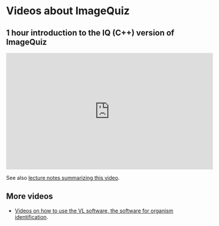 # Videos about ImageQuiz

## 1 hour introduction to the IQ (C++) version of ImageQuiz

<iframe width="560" height="315" src="https://www.youtube.com/embed/qMq0n8q8B8Q?rel=0" frameborder="0" allowfullscreen></iframe>

See also [lecture notes summarizing this video](https://drive.google.com/file/d/0B2rS3XbKQ2pmclk5cXUwVmpRcWc/view).

## More videos

+ [Videos on how to use the VL software, the software for organism identification](https://www.youtube.com/channel/UCE7Sxwwrb7OBgU4uhii8xSw).
